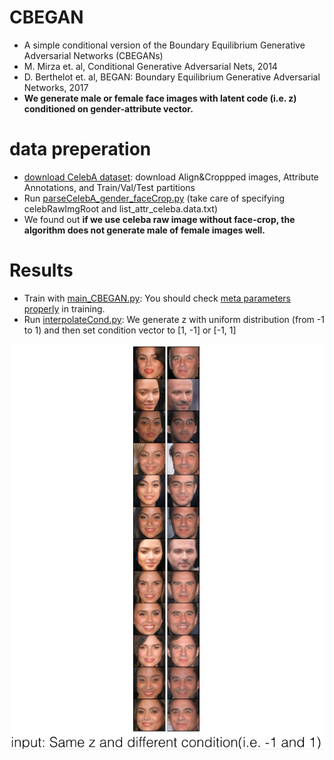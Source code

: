 # CBEGAN
- A simple conditional version of the Boundary Equilibrium Generative Adversarial Networks (CBEGANs) 
- M. Mirza et. al, Conditional Generative Adversarial Nets, 2014 
- D. Berthelot et. al, BEGAN: Boundary Equilibrium Generative Adversarial Networks, 2017
- **We generate male or female face images with latent code (i.e. z) conditioned on gender-attribute vector.**

# data preperation
- [download CelebA dataset](http://mmlab.ie.cuhk.edu.hk/projects/CelebA.html): download Align&Croppped images, Attribute Annotations, and Train/Val/Test partitions
- Run [parseCelebA_gender_faceCrop.py](https://github.com/taey16/CBEGAN/blob/master/preprocess/parseCelebA_gender_faceCrop.py) (take care of specifying celebRawImgRoot and list_attr_celeba.data.txt)
- We found out **if we use celeba raw image without face-crop, the algorithm does not generate male of female images well.**

# Results
- Train with [main_CBEGAN.py](https://github.com/taey16/CBEGAN/blob/master/main_CBEGAN.py): You should check [meta parameters properly](https://github.com/taey16/CBEGAN/blob/master/main_CBEGAN.py#L23-L50) in training.
- Run [interpolateCond.py](https://github.com/taey16/CBEGAN/blob/master/interpolateCond.py): We generate z with uniform distribution (from -1 to 1) and then set condition vector to [1, -1] or [-1, 1]

![result](https://github.com/taey16/CBEGAN/blob/master/imgs/CBEGAN_celeb_gender.png)
